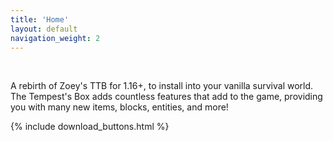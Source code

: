 ```yaml
---
title: 'Home'
layout: default
navigation_weight: 2
---
```


<div><br class='smaller'></div>

A rebirth of Zoey's TTB for 1.16+, to install into your vanilla survival world.  
The Tempest's Box adds countless features that add to the game, providing you with many new items, blocks, entities, and more!

{% include download_buttons.html %}
